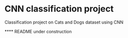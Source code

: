 # CNN classification project
Classification project on Cats and Dogs dataset using CNN

**** README under construction
